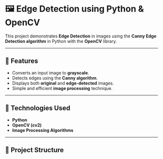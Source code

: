 # 🖼️ Edge Detection using Python & OpenCV

This project demonstrates **Edge Detection** in images using the **Canny Edge Detection algorithm** in Python with the **OpenCV** library.

---

## 🚀 Features
- Converts an input image to **grayscale**.
- Detects edges using the **Canny algorithm**.
- Displays both **original** and **edge-detected** images.
- Simple and efficient **image processing** technique.

---

## 📌 Technologies Used
- **Python**
- **OpenCV (cv2)**
- **Image Processing Algorithms**

---

## 📂 Project Structure
